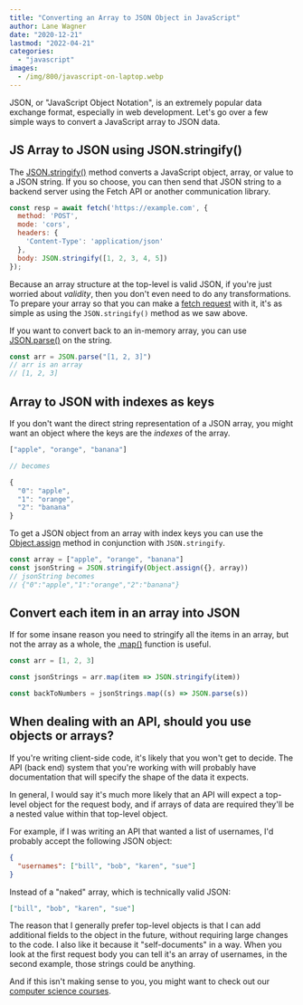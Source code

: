 ```yaml
---
title: "Converting an Array to JSON Object in JavaScript"
author: Lane Wagner
date: "2020-12-21"
lastmod: "2022-04-21"
categories: 
  - "javascript"
images:
  - /img/800/javascript-on-laptop.webp
---
```


JSON, or "JavaScript Object Notation", is an extremely popular data exchange format, especially in web development. Let's go over a few simple ways to convert a JavaScript array to JSON data.

## JS Array to JSON using JSON.stringify() 

The [JSON.stringify()](https://developer.mozilla.org/en-US/docs/Web/JavaScript/Reference/Global_Objects/JSON/stringify) method converts a JavaScript object, array, or value to a JSON string. If you so choose, you can then send that JSON string to a backend server using the Fetch API or another communication library.

```js
const resp = await fetch('https://example.com', {
  method: 'POST',
  mode: 'cors',
  headers: {
    'Content-Type': 'application/json'
  },
  body: JSON.stringify([1, 2, 3, 4, 5])
});
```

Because an array structure at the top-level is valid JSON, if you're just worried about _validity_, then you don't even need to do any transformations. To prepare your array so that you can make a [fetch request](https://developer.mozilla.org/en-US/docs/Web/API/Fetch_API/Using_Fetch) with it, it's as simple as using the `JSON.stringify()` method as we saw above.

If you want to convert back to an in-memory array, you can use [JSON.parse()](https://developer.mozilla.org/en-US/docs/Web/JavaScript/Reference/Global_Objects/JSON/parse) on the string.


```js
const arr = JSON.parse("[1, 2, 3]")
// arr is an array
// [1, 2, 3]
```

## Array to JSON with indexes as keys

If you don't want the direct string representation of a JSON array, you might want an object where the keys are the _indexes_ of the array.

```js
["apple", "orange", "banana"]

// becomes

{
  "0": "apple",
  "1": "orange",
  "2": "banana"
}
```

To get a JSON object from an array with index keys you can use the [Object.assign](https://developer.mozilla.org/en-US/docs/Web/JavaScript/Reference/Global_Objects/Object/assign) method in conjunction with `JSON.stringify`.

```js
const array = ["apple", "orange", "banana"]
const jsonString = JSON.stringify(Object.assign({}, array))
// jsonString becomes
// {"0":"apple","1":"orange","2":"banana"} 
```

## Convert each item in an array into JSON

If for some insane reason you need to stringify all the items in an array, but not the array as a whole, the [.map()](/javascript/javascript-map-function/) function is useful.

```js
const arr = [1, 2, 3]

const jsonStrings = arr.map(item => JSON.stringify(item))

const backToNumbers = jsonStrings.map((s) => JSON.parse(s))
```

## When dealing with an API, should you use objects or arrays?

If you're writing client-side code, it's likely that you won't get to decide. The API (back end) system that you're working with will probably have documentation that will specify the shape of the data it expects.

In general, I would say it's much more likely that an API will expect a top-level object for the request body, and if arrays of data are required they'll be a nested value within that top-level object.

For example, if I was writing an API that wanted a list of usernames, I'd probably accept the following JSON object:

```json
{
  "usernames": ["bill", "bob", "karen", "sue"]
}
```

Instead of a "naked" array, which is technically valid JSON:

```json
["bill", "bob", "karen", "sue"]
```

The reason that I generally prefer top-level objects is that I can add additional fields to the object in the future, without requiring large changes to the code. I also like it because it "self-documents" in a way. When you look at the first request body you can tell it's an array of usernames, in the second example, those strings could be anything.

And if this isn't making sense to you, you might want to check out our [computer science courses](https://boot.dev/courses/).
